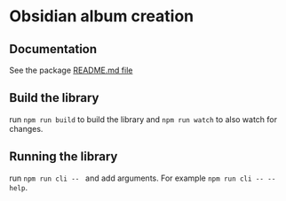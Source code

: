 # Obsidian album creation

## Documentation
See the package [README.md file](./packages/cli/README.md)

## Build the library
run `npm run build` to build the library and `npm run watch` to also watch for changes.

## Running the library
run `npm run cli -- ` and add arguments. For example `npm run cli -- --help`.

